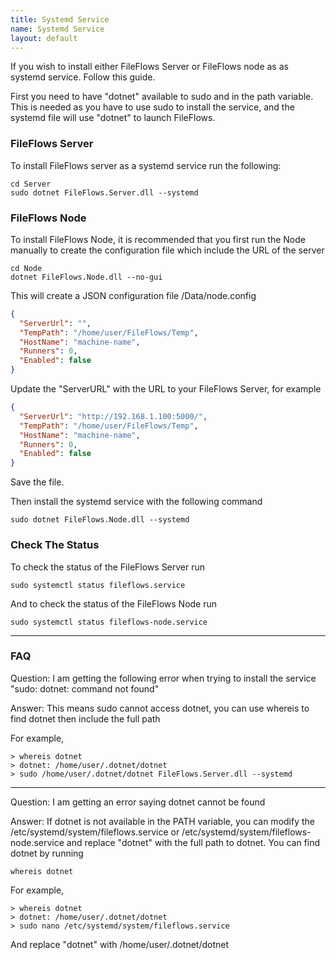 ```yaml
---
title: Systemd Service
name: Systemd Service
layout: default
---
```


If you wish to install either FileFlows Server or FileFlows node as as systemd service.  Follow this guide.

First you need to have "dotnet" available to sudo and in the path variable.  This is needed as you have to use sudo to install the service, and the systemd file will use "dotnet" to launch FileFlows.

### FileFlows Server
To install FileFlows server as a systemd service run the following:

```
cd Server
sudo dotnet FileFlows.Server.dll --systemd
```

### FileFlows Node
To install FileFlows Node, it is recommended that you first run the Node manually to create the configuration file which include the URL of the server

```
cd Node
dotnet FileFlows.Node.dll --no-gui
```

This will create a JSON configuration file /Data/node.config

```json
{
  "ServerUrl": "",
  "TempPath": "/home/user/FileFlows/Temp",
  "HostName": "machine-name",
  "Runners": 0,
  "Enabled": false
}
```
Update the "ServerURL" with the URL to your FileFlows Server, for example

```json 
{
  "ServerUrl": "http://192.168.1.100:5000/",
  "TempPath": "/home/user/FileFlows/Temp",
  "HostName": "machine-name",
  "Runners": 0,
  "Enabled": false
}
```
Save the file.

Then install the systemd service with the following command
```
sudo dotnet FileFlows.Node.dll --systemd
```

### Check The Status
To check the status of the FileFlows Server run
```
sudo systemctl status fileflows.service
```

And to check the status of the FileFlows Node run

```
sudo systemctl status fileflows-node.service
```

---

### FAQ
Question:
I am getting the following error when trying to install the service "sudo: dotnet: command not found"

Answer:
This means sudo cannot access dotnet, you can use whereis to find dotnet then include the full path

For example,
```
> whereis dotnet
> dotnet: /home/user/.dotnet/dotnet
> sudo /home/user/.dotnet/dotnet FileFlows.Server.dll --systemd
```

--- 

Question: 
I am getting an error saying dotnet cannot be found

Answer: 
If dotnet is not available in the PATH variable, you can modify the /etc/systemd/system/fileflows.service or /etc/systemd/system/fileflows-node.service and replace "dotnet" with the full path to dotnet.
You can find dotnet by running
```
whereis dotnet
```
For example,
```
> whereis dotnet
> dotnet: /home/user/.dotnet/dotnet
> sudo nano /etc/systemd/system/fileflows.service
```
And replace "dotnet" with /home/user/.dotnet/dotnet
